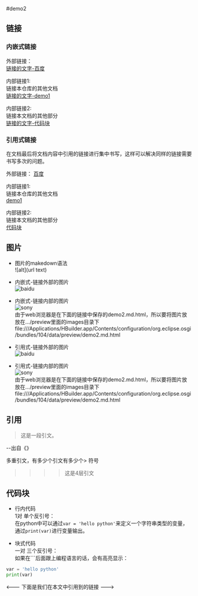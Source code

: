 #demo2

## 链接

### 内嵌式链接
外部链接：  
[链接的文字-百度](https://www.baidu.com)

内部链接1:  
链接本仓库的其他文档  
[链接的文字-demo1](demo1.md)

内部链接2:  
链接本文档的其他部分  
[链接的文字-代码块](demo1.md#代码块)

### 引用式链接
在文档最后将文档内容中引用的链接进行集中书写，这样可以解决同样的链接需要书写多次的问题。

外部链接：
[百度]

内部链接1:  
链接本仓库的其他文档  
[demo1]

内部链接2:  
链接本文档的其他部分  
[代码块]

## 图片

- 图片的makedown语法  
    ![alt](url text)

- 内嵌式-链接外部的图片  
![baidu](https://ss0.bdstatic.com/5aV1bjqh_Q23odCf/static/superman/img/logo/bd_logo1_31bdc765.png "百度图片")

- 内嵌式-链接内部的图片  
![sony](images/th.jpeg)  
由于web浏览器是在下面的链接中保存的demo2.md.html，所以要将图片放放在.../preview里面的images目录下
file:///Applications/HBuilder.app/Contents/configuration/org.eclipse.osgi/bundles/104/data/preview/demo2.md.html

- 引用式-链接外部的图片  
![baidu][baidu-logo]

- 引用式-链接内部的图片  
![sony][robot]  
由于web浏览器是在下面的链接中保存的demo2.md.html，所以要将图片放放在.../preview里面的images目录下
file:///Applications/HBuilder.app/Contents/configuration/org.eclipse.osgi/bundles/104/data/preview/demo2.md.html

## 引用
> 这是一段引文。  

--出自《》

多重引文，有多少个引文有多少个> 符号

>>>> 这是4层引文

## 代码块
- 行内代码  
1对 单个反引号：  
在python中可以通过`var = 'hello python'`来定义一个字符串类型的变量，通过`print(var)`进行变量输出。

- 块式代码  
一对 三个反引号：  
如果在```后面跟上编程语言的话，会有高亮显示：  

```python
var = 'hello python'
print(var)
```


<--- 下面是我们在本文中引用到的链接 --->

[百度]: https://www.baidu.com
[demo1]: demo1.md
[代码块]: demo1.md#代码块
[baidu-logo]: https://ss0.bdstatic.com/5aV1bjqh_Q23odCf/static/superman/img/logo/bd_logo1_31bdc765.png
[robot]: images/th.jpeg
